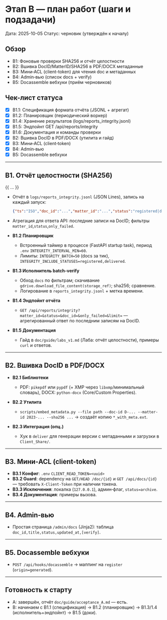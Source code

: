 # Этап B — план работ (шаги и подзадачи)

Дата: 2025-10-05
Статус: черновик (утверждён к началу)

## Обзор
- B1: Фоновые проверки SHA256 и отчёт целостности
- B2: Вшивка DocID/MatterID/SHA256 в PDF/DOCX метаданные
- B3: Мини‑ACL (client-token) для чтения doc и метаданных
- B4: Admin‑вью (список docs + verify)
- B5: Docassemble вебхуки (приём черновиков)

## Чек-лист статуса
- [x] B1.1: Спецификация формата отчёта (JSONL + агрегат)
- [x] B1.2: Планировщик (периодический воркер)
- [x] B1.4: Хранение результатов (logs/reports_integrity.jsonl)
- [x] B1.5: Эндпойнт GET /api/reports/integrity
- [x] B1.6: Документация и команды проверки
- [x] B2: Вшивка DocID в PDF/DOCX (утилита и гайд)
- [x] B3: Мини‑ACL (client‑token)
- [x] B4: Admin‑вью
- [x] B5: Docassemble вебхуки

---

## B1. Отчёт целостности (SHA256)

{{ ... }}
  - Отчёт в `logs/reports_integrity.jsonl` (JSON Lines), запись на каждый запуск:
    ```json
    {"ts":"ISO","doc_id":"...","matter_id":"...","status":"registered|delivered|archived","result":{"match":true,"sha256_current":"...","sha256_stored":"..."}}
    ```
  - Агрегация для ответа API: последние записи на DocID; фильтры `matter_id`,`status`,`only_failed`.

- **B1.2 Планировщик**
  - Встроенный таймер в процессе (FastAPI startup task), период `.env` `INTEGRITY_INTERVAL_MIN=60`.
  - Лимиты: `INTEGRITY_BATCH=50` (docs за тик), `INTEGRITY_INCLUDE_STATUSES=registered,delivered`.

- **B1.3 Исполнитель batch‑verify**
  - Обход `docs` по фильтрам; скачивание `gdrive.download_file_content(storage_ref)`; sha256; сравнение.
  - Логирование в `reports_integrity.jsonl` + метка времени.

- **B1.4 Эндпойнт отчёта**
  - `GET /api/reports/integrity?matter_id=&status=&doc_id=&only_failed=&limit=` — агрегированный ответ по последним записям на DocID.

- **B1.5 Документация**
  - Гайд в `doc/guide/labs_v1.md` (Лаба: отчёт целостности), примеры `curl` и ответов.

---

## B2. Вшивка DocID в PDF/DOCX

- **B2.1 Библиотеки**
  - PDF: `pikepdf` или `pypdf` (+ XMP через `libxmp`/минимальный словарь), DOCX: `python-docx` (Core/Custom Properties).

- **B2.2 Утилита**
  - `scripts/embed_metadata.py --file path --doc-id D-... --matter-id 2023-... --sha256 ...` → создаёт копию `*_with_meta.ext`.

- **B2.3 Интеграция (опц.)**
  - Хук в `deliver` для генерации версии с метаданными и загрузки в `Client_Share/`.

---

## B3. Мини‑ACL (client-token)

- **B3.1 Конфиг**: `.env` `CLIENT_READ_TOKEN=<uuid>`
- **B3.2 Guard**: dependency на `GET/HEAD /doc/{id}` и `GET /api/docs/{id}` — требовать `X-Client-Token` при наличии токена.
- **B3.3 Исключения**: локалка (`127.0.0.1`), админ‑флаг, `status=archive`.
- **B3.4 Документация**: примеры вызова.

---

## B4. Admin‑вью

- Простая страница `/admin/docs` (Jinja2): таблица `doc_id,title,status,updated_at,[verify]`.

---

## B5. Docassemble вебхуки

- `POST /api/hooks/docassemble` → маппинг на `register` (`origin=generated`).

---

## Готовность к старту
- A: завершён, отчёт `doc/guide/acceptance_A.md` — есть.
- B: начинаем с B1.1 (спецификация) → B1.2 (планировщик) → B1.3/1.4 (исполнитель+эндпойнт) → B1.5 (доки).

